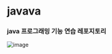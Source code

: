 # javava

### java 프로그래밍 기능 연습 레포지토리
![image](https://github.com/yeryeong0519/javava/assets/81680813/d6544d88-057c-4754-8a95-7a5061d66b14)

